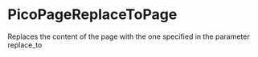 # PicoPageReplaceToPage
Replaces the content of the page with the one specified in the parameter replace_to
